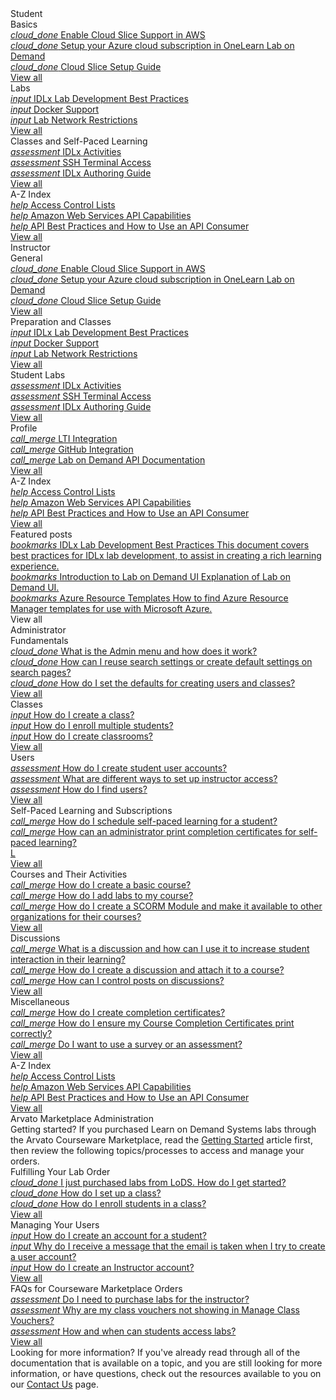 <style>
    h1:first-of-type {margin-top:0;}
</style>

<div class="categories">
  
  <div class="studentCategory userTypeSection">
    <!-- Begin categories section.. -->
    <div class="categoriesHeader">Student</div>
      <div class="cardsContainer">
        <div class="cardContainer">
          <!-- Begin categories section.. -->
          <div class="cloudSlice cardContent">
            <div class="cardHeader">Basics</div>
            <div class="category">
              <a href="/guides/cloud-slice/aws/aws-cloud-slice-setup.md" class="categoryThread">
                <i class="material-icons light-blue">cloud_done</i>
                <span class="categoryTitle">Enable Cloud Slice Support in AWS</span>
              </a>
            </div>
            <div class="category"> 
              <a href="/guides/cloud-slice/microsoft-azure/azure-setup-cloud-sub-pool-in-lod.md" class="categoryThread">
                <i class="material-icons blue">cloud_done</i>
                <span class="categoryTitle">Setup your Azure cloud subscription in OneLearn Lab on Demand</span>
              </a>
            </div>
            <div class="category">  
              <a href="/guides/cloud-slice/cloud-slice.md" class="categoryThread">
                <i class="material-icons light-blue">cloud_done</i>
                <span class="categoryTitle">Cloud Slice Setup Guide</span>
              </a>
            </div>
            <div class="viewAll"><a class="viewAllLink" href="/tms/home-landing-pages/student-landing-page.md">View all</a></div>
          </div>
        </div>
        <div class="cardContainer">
          <div class="vmLabDev cardContent">
            <div class="cardHeader">Labs</div>
            <div class="category">
              <a href="../lod/idlx-development-best-practices.md" class="categoryThread">
                <i class="material-icons light-green">input</i>
                <span class="categoryTitle">IDLx Lab Development Best Practices</span>
              </a>
            </div>
            <div class="category">
              <a href="/lod/docker.md" class="categoryThread">
                <i class="material-icons green">input</i>
                <span class="categoryTitle">Docker Support</span>
              </a>
            </div>
            <div class="category">
              <a href="/lod/lab-networks.md" class="categoryThread">
                <i class="material-icons light-green">input</i>
                <span class="categoryTitle">Lab Network Restrictions</span>
              </a>
            </div>
            <div class="viewAll"><a class="viewAllLink" href="/tms/home-landing-pages/student-landing-page.md">View all</a></div>
          </div>
        </div>
        <div class="cardContainer">
          <div class="pbt_scoring cardContent">
            <div class="cardHeader">Classes and Self-Paced Learning</div>
            <div class="category">
              <a href="/lod/activities.md" class="categoryThread">
                <i class="material-icons light-blue">assessment</i>
                <span class="categoryTitle">IDLx Activities</span>
              </a>
            </div>
            <div class="category">
              <a href="terminal-access.md" class="categoryThread">
                <i class="material-icons blue">assessment</i>
                <span class="categoryTitle">SSH Terminal Access</span>
              </a>
            </div>
            <div class="category">
              <a href="/guides/idl2/idlv2-authoring-guide-and-best-practice.md" class="categoryThread">
                <i class="material-icons light-blue">assessment</i>
                <span class="categoryTitle">IDLx Authoring Guide</span>
              </a>
            </div>
            <div class="viewAll"><a class="viewAllLink" href="/tms/home-landing-pages/student-landing-page.md">View all</a></div>
          </div>
        </div>
        <div class="cardContainer">
          <div class="azIndex cardContent">
            <div class="cardHeader">A-Z Index</div>
            <div class="category">
              <a href="access-control-lists.md" class="categoryThread">
                <i class="material-icons light-green">help</i>
                <span class="categoryTitle">Access Control Lists</span>
              </a>
            </div>
            <div class="category">
              <a href="/lod/aws-capabilities.md" class="categoryThread">
                <i class="material-icons green">help</i>
                <span class="categoryTitle">Amazon Web Services API Capabilities</span>
              </a>
            </div>
            <div class="category">
              <a href="/lod/how-to-use-api-consumer.md" class="categoryThread">
                <i class="material-icons light-green">help</i>
                <span class="categoryTitle">API Best Practices and How to Use an API Consumer</span>
              </a>
            </div>
            <div class="viewAll"><a class="viewAllLink" href="/tms/home-landing-pages/student-landing-page.md">View all</a></div>
          </div>
        </div>
      </div>
      <!-- -- End categories section -->
    </div>

  <div class="instructorCategory userTypeSection">
  <!-- Begin categories section.. -->
    <div class="categoriesHeader">Instructor</div>
    <div class="cardsContainer">
    <div class="cardContainer">
        <!-- Begin categories section.. -->
        <div class="cloudSlice cardContent">
          <div class="cardHeader">General</div>
          <div class="category">
            <a href="/guides/cloud-slice/aws/aws-cloud-slice-setup.md" class="categoryThread">
              <i class="material-icons light-blue">cloud_done</i>
              <span class="categoryTitle">Enable Cloud Slice Support in AWS</span>
            </a>
          </div>
          <div class="category"> 
            <a href="/guides/cloud-slice/microsoft-azure/azure-setup-cloud-sub-pool-in-lod.md" class="categoryThread">
              <i class="material-icons blue">cloud_done</i>
              <span class="categoryTitle">Setup your Azure cloud subscription in OneLearn Lab on Demand</span>
            </a>
          </div>
          <div class="category">  
            <a href="/guides/cloud-slice/cloud-slice.md" class="categoryThread">
              <i class="material-icons light-blue">cloud_done</i>
              <span class="categoryTitle">Cloud Slice Setup Guide</span>
            </a>
          </div>
          <div class="viewAll"><a class="viewAllLink" href="/tms/home-landing-pages/instructor-landing-page.md">View all</a></div>
        </div>
      </div>
      <div class="cardContainer">
        <div class="vmLabDev cardContent">
          <div class="cardHeader">Preparation and Classes</div>
          <div class="category">
            <a href="../lod/idlx-development-best-practices.md" class="categoryThread">
              <i class="material-icons light-green">input</i>
              <span class="categoryTitle">IDLx Lab Development Best Practices</span>
            </a>
          </div>
          <div class="category">
            <a href="/lod/docker.md" class="categoryThread">
              <i class="material-icons green">input</i>
              <span class="categoryTitle">Docker Support</span>
            </a>
          </div>
          <div class="category">
            <a href="/lod/lab-networks.md" class="categoryThread">
              <i class="material-icons light-green">input</i>
              <span class="categoryTitle">Lab Network Restrictions</span>
            </a>
          </div>
          <div class="viewAll"><a class="viewAllLink" href="/tms/home-landing-pages/instructor-landing-page.md">View all</a></div>
        </div>
      </div>
      <div class="cardContainer">
        <div class="pbt_scoring cardContent">
          <div class="cardHeader">Student Labs</div>
          <div class="category">
            <a href="/lod/activities.md" class="categoryThread">
              <i class="material-icons light-blue">assessment</i>
              <span class="categoryTitle">IDLx Activities</span>
            </a>
          </div>
          <div class="category">
            <a href="terminal-access.md" class="categoryThread">
              <i class="material-icons blue">assessment</i>
              <span class="categoryTitle">SSH Terminal Access</span>
            </a>
          </div>
          <div class="category">
            <a href="/guides/idl2/idlv2-authoring-guide-and-best-practice.md" class="categoryThread">
              <i class="material-icons light-blue">assessment</i>
              <span class="categoryTitle">IDLx Authoring Guide</span>
            </a>
          </div>
          <div class="viewAll"><a class="viewAllLink" href="/tms/home-landing-pages/instructor-landing-page.md">View all</a></div>
        </div>
      </div>
      <div class="cardContainer">
        <div class="lodIntegration cardContent">
          <div class="cardHeader">Profile</div>
          <div class="category">
            <a href="/lod/lab-on-demand-lti-integration.md" class="categoryThread">
              <i class="material-icons light-green">call_merge</i>
              <span class="categoryTitle">LTI Integration</span>
            </a>
          </div>
          <div class="category">
            <a href="/guides/github-integration/github-integration.md" class="categoryThread">
              <i class="material-icons green">call_merge</i>
              <span class="categoryTitle">GitHub Integration</span>
            </a>
          </div>
          <div class="category">
            <a href="/lod/lod-api/lod-api-main.md" class="categoryThread">
              <i class="material-icons light-green">call_merge</i>
              <span class="categoryTitle">Lab on Demand API Documentation</span>
            </a>
          </div>
          <div class="viewAll"><a class="viewAllLink" href="/tms/home-landing-pages/instructor-landing-page.md">View all</a></div>
        </div>
      </div>
      <div class="cardContainer">
        <div class="azIndex cardContent">
          <div class="cardHeader">A-Z Index</div>
          <div class="category">
            <a href="access-control-lists.md" class="categoryThread">
              <i class="material-icons light-green">help</i>
              <span class="categoryTitle">Access Control Lists</span>
            </a>
          </div>
          <div class="category">
            <a href="/lod/aws-capabilities.md" class="categoryThread">
              <i class="material-icons green">help</i>
              <span class="categoryTitle">Amazon Web Services API Capabilities</span>
            </a>
          </div>
          <div class="category">
            <a href="/lod/how-to-use-api-consumer.md" class="categoryThread">
              <i class="material-icons light-green">help</i>
              <span class="categoryTitle">API Best Practices and How to Use an API Consumer</span>
            </a>
          </div>
          <div class="viewAll"><a class="viewAllLink" href="/lod/home-landing-pages/a-z-index.md">View all</a></div>
        </div>
      </div>
    </div>
  </div>

  <div class="administratorCategory userTypeSection">
  <div class="categoriesHeader">Featured posts</div>
    <div class="cardContainerFull">
      <div class="cardContent">
        <div class="category">
          <a href="/lod/idlx-development-best-practices.md" class="categoryThread">
            <i class="material-icons light-blue">bookmarks</i>
            <span class="categoryTitleFeatured">IDLx Lab Development Best Practices</span>
            <span class="categoryDescription">This document covers best practices for IDLx lab development, to assist in creating a rich learning experience.</span>
          </a>
        </div>
        <div class="category"> 
          <a href="/lod/feature-focus/lod-experience.md" class="categoryThread">
            <i class="material-icons blue">bookmarks</i>
            <span class="categoryTitleFeatured">Introduction to Lab on Demand UI</span>
            <span class="categoryDescription">Explanation of Lab on Demand UI.</span>
          </a>
        </div>
        <div class="category">
          <a href="/guides/cloud-slice/microsoft-azure/cloud-slice-find-resource-templates.md" class="categoryThread">
            <i class="material-icons light-blue">bookmarks</i>
            <span class="categoryTitleFeatured">Azure Resource Templates</span>
            <span class="categoryDescription">How to find Azure Resource Manager templates for use with Microsoft Azure.</span>
          </a>
        </div>
        <div class="viewAll"><a class="viewAllLink">View all</a></div>
      </div>
    </div> 
    <div class="categoriesHeader">Administrator</div>
    <div class="cardsContainer">
      <div class="cardContainer">
        <!-- Begin categories section.. -->
        <div class="cloudSlice cardContent">
          <div class="cardHeader">Fundamentals</div>
          <div class="category">
            <a href="/tms/tms-administrators/tms-fundamentals/admin-menu.md" class="categoryThread">
              <i class="material-icons light-blue">cloud_done</i>
              <span class="categoryTitle">What is the Admin menu and how does it work?</span>
            </a>
          </div>
          <div class="category"> 
            <a href="/tms/tms-administrators/tms-fundamentals/reuse-search-settings-or-create-default-settings-on-search-pages.md" class="categoryThread">
              <i class="material-icons blue">cloud_done</i>
              <span class="categoryTitle">How can I reuse search settings or create default settings on search pages?</span>
            </a>
          </div>
          <div class="category">  
            <a href="/tms/tms-administrators/tms-fundamentals/set-defaults-for-creating-users-and-classes.md" class="categoryThread">
              <i class="material-icons light-blue">cloud_done</i>
              <span class="categoryTitle">How do I set the defaults for creating users and classes?</span>
            </a>
          </div>
          <div class="viewAll"><a class="viewAllLink" href="/tms/home-landing-pages/admin-fundamentals-landing-page.md">View all</a></div>
        </div>
      </div>
      <div class="cardContainer">
        <div class="vmLabDev cardContent">
          <div class="cardHeader">Classes</div>
          <div class="category">
            <a href="/tms/tms-administrators/classes/schedule/create-class.md" class="categoryThread">
              <i class="material-icons light-green">input</i>
              <span class="categoryTitle">How do I create a class?</span>
            </a>
          </div>
          <div class="category">
            <a href="/tms/tms-administrators/classes/enrollments-roster/enroll-multiple-students.md" class="categoryThread">
              <i class="material-icons green">input</i>
              <span class="categoryTitle">How do I enroll multiple students?</span>
            </a>
          </div>
          <div class="category">
            <a href="/tms/tms-administrators/classes/classrooms-equipment/create-classrooms.md" class="categoryThread">
              <i class="material-icons light-green">input</i>
              <span class="categoryTitle">How do I create classrooms?</span>
            </a>
          </div>
          <div class="viewAll"><a class="viewAllLink" href="/tms/home-landing-pages/admin-classes-landing-page.md">View all</a></div>
        </div>
      </div>
      <div class="cardContainer">
        <div class="pbt_scoring cardContent">
          <div class="cardHeader">Users</div>
          <div class="category">
            <a href="/tms/tms-administrators/users/student-management/create-student-user-accounts.md" class="categoryThread">
              <i class="material-icons light-blue">assessment</i>
              <span class="categoryTitle">How do I create student user accounts?</span>
            </a>
          </div>
          <div class="category">
            <a href="/tms/tms-administrators/users/instructor-management/different-ways-to-set-up-instructor-access.md" class="categoryThread">
              <i class="material-icons blue">assessment</i>
              <span class="categoryTitle">What are different ways to set up instructor access?</span>
            </a>
          </div>
          <div class="category">
            <a href="/tms/tms-administrators/users/student-management/find-users.md" class="categoryThread">
              <i class="material-icons light-blue">assessment</i>
              <span class="categoryTitle">How do I find users?</span>
            </a>
          </div>
          <div class="viewAll"><a class="viewAllLink" href="/tms/home-landing-pages/admin-users-landing-page.md">View all</a></div>
        </div>
      </div>
      <div class="cardContainer">
        <div class="lodIntegration cardContent">
          <div class="cardHeader">Self-Paced Learning and Subscriptions</div>
          <div class="category">
            <a href="/tms/tms-administrators/self-paced-learning-and-subscriptions/schedule-self-paced-learning.md" class="categoryThread">
              <i class="material-icons light-green">call_merge</i>
              <span class="categoryTitle">How do I schedule self-paced learning for a student?</span>
            </a>
          </div>
          <div class="category">
            <a href="/tms/tms-administrators/self-paced-learning-and-subscriptions/print-completion-certificates-for-self-pace-learning-by-admin.md" class="categoryThread">
              <i class="material-icons green">call_merge</i>
              <span class="categoryTitle">How can an administrator print completion certificates for self-paced learning?</span>
            </a>
          </div>
          <div class="category">
            <a href="" class="categoryThread">
              <i class="material-icons light-green"></i>
              <span class="categoryTitle">L</span>
            </a>
          </div>
          <div class="viewAll"><a class="viewAllLink" href="/tms/home-landing-pages/admin-self-paced-learning-and-subscriptions-landing-page.md">View all</a></div>
        </div>
      </div>
      <div class="cardContainer">
        <div class="lodIntegration cardContent">
          <div class="cardHeader">Courses and Their Activities</div>
          <div class="category">
            <a href="/tms/tms-administrators/courses-and-activities/overall/create-course.md" class="categoryThread">
              <i class="material-icons light-green">call_merge</i>
              <span class="categoryTitle">How do I create a basic course?</span>
            </a>
          </div>
          <div class="category">
            <a href="/tms/tms-administrators/courses-and-activities/labs/add-labs.md" class="categoryThread">
              <i class="material-icons green">call_merge</i>
              <span class="categoryTitle">How do I add labs to my course?</span>
            </a>
          </div>
          <div class="category">
            <a href="/tms/tms-administrators/courses-and-activities/other-activities/create-scorm-module.md" class="categoryThread">
              <i class="material-icons light-green">call_merge</i>
              <span class="categoryTitle">How do I create a SCORM Module and make it available to other organizations for their courses?</span>
            </a>
          </div>
          <div class="viewAll"><a class="viewAllLink" href="/tms/home-landing-pages/admin-courses-and-activities-landing-page.md">View all</a></div>
        </div>
      </div>
      <div class="cardContainer">
        <div class="lodIntegration cardContent">
          <div class="cardHeader">Discussions</div>
          <div class="category">
            <a href="/tms/tms-administrators/discussions/what-is-discussion.md" class="categoryThread">
              <i class="material-icons light-green">call_merge</i>
              <span class="categoryTitle">What is a discussion and how can I use it to increase student interaction in their learning?</span>
            </a>
          </div>
          <div class="category">
            <a href="/tms/tms-administrators/discussions/create-discussion.md" class="categoryThread">
              <i class="material-icons green">call_merge</i>
              <span class="categoryTitle">How do I create a discussion and attach it to a course?</span>
            </a>
          </div>
          <div class="category">
            <a href="/tms/tms-administrators/discussions/add-moderators.md" class="categoryThread">
              <i class="material-icons light-green">call_merge</i>
              <span class="categoryTitle">How can I control posts on discussions?</span>
            </a>
          </div>
          <div class="viewAll"><a class="viewAllLink" href="/tms/home-landing-pages/admin-discussions-landing-page.md">View all</a></div>
        </div>
      </div>
      <div class="cardContainer">
        <div class="lodIntegration cardContent">
          <div class="cardHeader">Miscellaneous</div>
          <div class="category">
            <a href="/tms/tms-administrators/miscellaneous/create-completion-certificates.md" class="categoryThread">
              <i class="material-icons light-green">call_merge</i>
              <span class="categoryTitle">How do I create completion certificates?</span>
            </a>
          </div>
          <div class="category">
            <a href="/tms/tms-administrators/miscellaneous/ensure-completion-certificates-print-correctly.md" class="categoryThread">
              <i class="material-icons green">call_merge</i>
              <span class="categoryTitle">How do I ensure my Course Completion Certificates print correctly?</span>
            </a>
          </div>
          <div class="category">
            <a href="/tms/tms-administrators/miscellaneous/use-survey-or-assessment.md" class="categoryThread">
              <i class="material-icons light-green">call_merge</i>
              <span class="categoryTitle">Do I want to use a survey or an assessment?</span>
            </a>
          </div>
          <div class="viewAll"><a class="viewAllLink" href="/tms/home-landing-pages/admin-miscellaneous-landing-page.md">View all</a></div>
        </div>
      </div>
      <div class="cardContainer">
        <div class="azIndex cardContent">
          <div class="cardHeader">A-Z Index</div>
          <div class="category">
            <a href="access-control-lists.md" class="categoryThread">
              <i class="material-icons light-green">help</i>
              <span class="categoryTitle">Access Control Lists</span>
            </a>
          </div>
          <div class="category">
            <a href="/lod/aws-capabilities.md" class="categoryThread">
              <i class="material-icons green">help</i>
              <span class="categoryTitle">Amazon Web Services API Capabilities</span>
            </a>
          </div>
          <div class="category">
            <a href="/lod/how-to-use-api-consumer.md" class="categoryThread">
              <i class="material-icons light-green">help</i>
              <span class="categoryTitle">API Best Practices and How to Use an API Consumer</span>
            </a>
          </div>
          <div class="viewAll"><a class="viewAllLink" href="/tms/home-landing-pages/admin-az-landing-page.md">View all</a></div>
        </div>
      </div>
    </div>
  </div>

  <div class="instructorCategory userTypeSection">
  <!-- Begin categories section.. -->
    <div class="categoriesHeader">Arvato Marketplace Administration</div>
    <div class="moreInfo">
      <span class="moreInfo_header">Getting started?</span>
      If you purchased Learn on Demand Systems labs through the Arvato Courseware Marketplace, read the <a href="/tms/arvato-marketplace/fulfilling-marketplace-order/getting-started.md">Getting Started</a> article first, then review the following topics/processes to access and manage your orders.
    </div>
    <div class="cardsContainer">
    <div class="cardContainer">
        <!-- Begin categories section.. -->
        <div class="cloudSlice cardContent">
          <div class="cardHeader">Fulfilling Your Lab Order</div>
          <div class="category">
            <a href="o	/tms/arvato-marketplace/fulfilling-marketplace-order/getting-started.md" class="categoryThread">
              <i class="material-icons light-blue">cloud_done</i>
              <span class="categoryTitle">I just purchased labs from LoDS. How do I get started?</span>
            </a>
          </div>
          <div class="category"> 
            <a href="/tms/arvato-marketplace/fulfilling-marketplace-order/set-up-class.md" class="categoryThread">
              <i class="material-icons blue">cloud_done</i>
              <span class="categoryTitle">How do I set up a class?</span>
            </a>
          </div>
          <div class="category">  
            <a href="/tms/arvato-marketplace/fulfilling-marketplace-order/enroll-students-in-class.md" class="categoryThread">
              <i class="material-icons light-blue">cloud_done</i>
              <span class="categoryTitle">How do I enroll students in a class?</span>
            </a>
          </div>
          <div class="viewAll"><a class="viewAllLink" href="/lod/home-landing-pages/cloud-slice-development-landing.md">View all</a></div>
        </div>
      </div>
      <div class="cardContainer">
        <div class="vmLabDev cardContent">
          <div class="cardHeader">Managing Your Users</div>
          <div class="category">
            <a href="/tms/arvato-marketplace/user-accounts/create-student-account.md" class="categoryThread">
              <i class="material-icons light-green">input</i>
              <span class="categoryTitle">How do I create an account for a student?</span>
            </a>
          </div>
          <div class="category">
            <a href="/tms/arvato-marketplace/user-accounts/email-taken-message.md" class="categoryThread">
              <i class="material-icons green">input</i>
              <span class="categoryTitle">Why do I receive a message that the email is taken when I try to create a user account?</span>
            </a>
          </div>
          <div class="category">
            <a href="/tms/arvato-marketplace/user-accounts/create-instructor-account.md" class="categoryThread">
              <i class="material-icons light-green">input</i>
              <span class="categoryTitle">How do I create an Instructor account?</span>
            </a>
          </div>
          <div class="viewAll"><a class="viewAllLink" href="/lod/home-landing-pages/vm-lab-development-landing.md">View all</a></div>
        </div>
      </div>
      <div class="cardContainer">
        <div class="pbt_scoring cardContent">
          <div class="cardHeader">FAQs for Courseware Marketplace Orders</div>
          <div class="category">
            <a href="/tms/arvato-marketplace/faq-for-arvato-marketplace/purchase-labs-for-instructor.md" class="categoryThread">
              <i class="material-icons light-blue">assessment</i>
              <span class="categoryTitle">Do I need to purchase labs for the instructor?</span>
            </a>
          </div>
          <div class="category">
            <a href="/tms/arvato-marketplace/faq-for-arvato-marketplace/vouchers-not-showing-in-manage-class-vouchers.md" class="categoryThread">
              <i class="material-icons blue">assessment</i>
              <span class="categoryTitle">Why are my class vouchers not showing in Manage Class Vouchers?</span>
            </a>
          </div>
          <div class="category">
            <a href="/tms/arvato-marketplace/faq-for-arvato-marketplace/students-access-labs.md" class="categoryThread">
              <i class="material-icons light-blue">assessment</i>
              <span class="categoryTitle">How and when can students access labs?</span>
            </a>
          </div>
          <div class="viewAll"><a class="viewAllLink" href="/lod/home-landing-pages/pbt-and-scoring-landing.md">View all</a></div>
        </div>
      </div>
    </div>
  </div>

  <div class="moreInfo">
    <span class="moreInfo_header">Looking for more information?</span>
    If you've already read through all of the documentation that is available on a topic, and you are still looking for more information, or have questions, check out the resources available to you on our <a href="/contact-us.md">Contact Us</a> page.
  </div>
</div>
